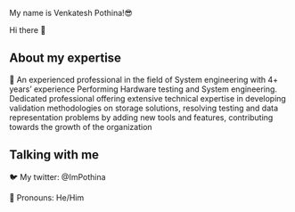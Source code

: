  My name is Venkatesh Pothina!😎
 
 Hi there 👋


About my expertise
------------------------------------------------------------

🤖 An experienced professional in the field of System engineering with 4+ years’ experience Performing Hardware testing and System engineering. 
   Dedicated professional offering extensive technical expertise in developing validation methodologies on storage solutions, resolving testing and data representation problems by adding new tools and features, contributing towards the growth of the organization


Talking with me
----------------------------------------------------------------------

🐦 My twitter: @ImPothina

💬 Pronouns: He/Him



